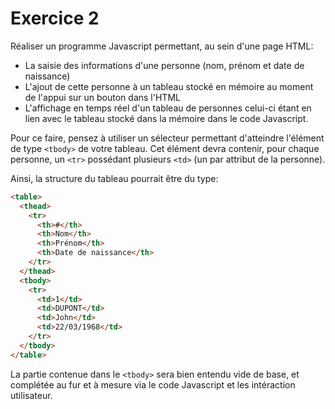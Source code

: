 # Exercice 2

Réaliser un programme Javascript permettant, au sein d'une page HTML:

* La saisie des informations d'une personne (nom, prénom et date de naissance)
* L'ajout de cette personne à un tableau stocké en mémoire au moment de l'appui sur un bouton dans l'HTML 
* L'affichage en temps réel d'un tableau de personnes celui-ci étant en lien avec le tableau stocké dans la mémoire dans le code Javascript.

Pour ce faire, pensez à utiliser un sélecteur permettant d'atteindre l'élément de type `<tbody>` de votre tableau. Cet élément devra contenir, pour chaque personne, un `<tr>` possédant plusieurs `<td>` (un par attribut de la personne). 

Ainsi, la structure du tableau pourrait être du type: 

```html
<table>
  <thead>
    <tr>
      <th>#</th>
      <th>Nom</th>
      <th>Prénom</th>
      <th>Date de naissance</th>
    </tr>
  </thead>
  <tbody>
    <tr>
      <td>1</td>
      <td>DUPONT</td>
      <td>John</td>
      <td>22/03/1968</td>
    </tr>
  </tbody>
</table>
```

La partie contenue dans le `<tbody>` sera bien entendu vide de base, et complétée au fur et à mesure via le code Javascript et les intéraction utilisateur.